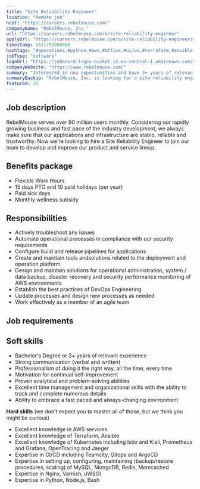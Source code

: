 ```yaml
---
title: "Site Reliability Engineer"
location: "Remote job"
host: "https://careers.rebelmouse.com/"
companyName: "RebelMouse, Inc."
url: "https://careers.rebelmouse.com/o/site-reliability-engineer"
applyUrl: "https://careers.rebelmouse.com/o/site-reliability-engineer/c/new"
timestamp: 1611792000000
hashtags: "#operations,#python,#aws,#office,#ui/ux,#terraform,#ansible,#kubernetes,#management,#redis"
jobType: "software"
logoUrl: "https://jobboard-logos-bucket.s3.eu-central-1.amazonaws.com/rebelmouse-inc-"
companyWebsite: "https://www.rebelmouse.com/"
summary: "Interested in new opportunities and have 3+ years of relevant experience? RebelMouse, Inc. has a job opening for a site reliability engineer."
summaryBackup: "RebelMouse, Inc. is looking for a site reliability engineer that has experience in: #operations, #python, #aws."
featured: 20
---
```


## Job description

RebelMouse serves over 90 million users monthly. Considering our rapidly growing business and fast pace of the industry development, we always make sure that our applications and infrastructure are stable, reliable and trustworthy. Now we're looking to hire a Site Reliability Engineer to join our team to develop and improve our product and service lineup.

## Benefits package

*   Flexible Work Hours
*   15 days PTO and 10 paid holidays (per year)
*   Paid sick days
*   Monthly wellness subsidy

## Responsibilities

*   Actively troubleshoot any issues
*   Automate operational processes in compliance with our security requirements
*   Configure build and release pipelines for applications
*   Create and maintain tools andsolutions related to the deployment and operation platform
*   Design and maintain solutions for operational administration, system / data backup, disaster recovery and security performance monitoring of AWS environments
*   Establish the best practices of DevOps Engineering
*   Update processes and design new processes as needed
*   Work effectively as a member of an agile team

## Job requirements

## Soft skills

*   Bachelor's Degree or 3+ years of relevant experience
*   Strong communication (verbal and written)
*   Professionalism of doing it the right way, all the time, every time
*   Motivation for continual self-improvement
*   Proven analytical and problem-solving abilities
*   Excellent time management and organizational skills with the ability to track and complete numerous details
*   Ability to embrace a fast paced and always-changing environment

**Hard skills** (we don't expect you to master all of those, but we think you might be curious)

*   Excellent knowledge in AWS services
*   Excellent knowledge of Terraform, Ansible
*   Excellent knowledge of Kubernetes including Istio and Kiali, Prometheus and Grafana, OpenTracing and Jaeger
*   Expertise in CI/CD including Teamcity, Gitops and ArgoCD
*   Expertise in setting up, configuring, maintaining (backup/restore procedures, scaling) of MySQL, MongoDB, Redis, Memcached
*   Expertise in Nginx, Varnish, uWSGI
*   Expertise in Python, Node.js, Bash
